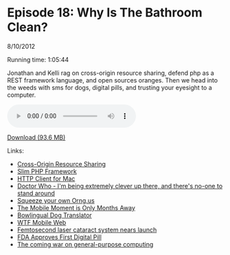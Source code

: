 Episode 18: Why Is The Bathroom Clean?
====
8/10/2012

Running time: 1:05:44

Jonathan and Kelli rag on cross-origin resource sharing, defend php as a REST framework language, and open sources oranges. Then we head into the weeds with sms for dogs, digital pills, and trusting your eyesight to a computer.

<audio preload="auto" controls>
	<source src="https://s3.amazonaws.com/nitch/Episode_18_Why_Is_The_Bathroom_Clean.mp3" type="audio/mpeg" />
	<source src="https://s3.amazonaws.com/nitch/Episode_18_Why_Is_The_Bathroom_Clean.ogg" type="audio/ogg" />
</audio>

[Download (93.6 MB)](https://s3.amazonaws.com/nitch/Episode_18_Why_Is_The_Bathroom_Clean.mp3 "Episode 18: Why Is The Bathroom Clean?")

Links:

* [Cross-Origin Resource Sharing](http://www.w3.org/TR/cors/)
* [Slim PHP Framework](http://www.slimframework.com/)
* [HTTP Client for Mac](http://ditchnet.org/httpclient/)
* [Doctor Who - I'm being extremely clever up there, and there's no-one to stand around](http://www.youtube.com/watch?v=PQV9wMhEuV4)
* [Squeeze your own Orng.us](https://github.com/kellishaver/orngus)
* [The Mobile Moment is Only Months Away](http://communities-dominate.blogs.com/brands/2012/08/the-mobile-moment-is-only-months-away-preparing-for-the-biggest-number-ever-yes-that-day-is-near-whe.html)
* [Bowlingual Dog Translator](http://www.bowlingual-dog-translator.com/)
* [WTF Mobile Web](http://wtfmobileweb.com/)
* [Femtosecond laser cataract system nears launch](http://optics.org/news/3/6/22)
* [FDA Approves First Digital Pill](http://www.forbes.com/sites/singularity/2012/08/09/no-more-skipping-your-medicine-fda-approves-first-digital-pill/)
* [The coming war on general-purpose computing](http://boingboing.net/2012/01/10/lockdown.html)

